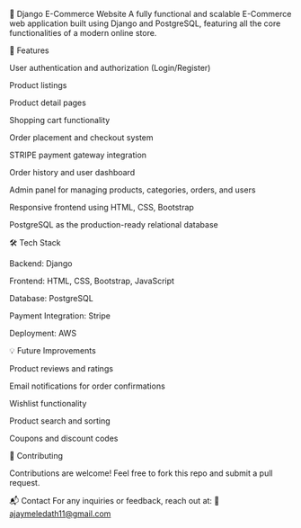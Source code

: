 🛒 Django E-Commerce Website
A fully functional and scalable E-Commerce web application built using Django and PostgreSQL, featuring all the core functionalities of a modern online store.

🚀 Features

User authentication and authorization (Login/Register)

Product listings 

Product detail pages

Shopping cart functionality

Order placement and checkout system

STRIPE payment gateway integration

Order history and user dashboard

Admin panel for managing products, categories, orders, and users

Responsive frontend using HTML, CSS, Bootstrap

PostgreSQL as the production-ready relational database

🛠️ Tech Stack

Backend: Django

Frontend: HTML, CSS, Bootstrap, JavaScript

Database: PostgreSQL

Payment Integration: Stripe

Deployment: AWS

💡 Future Improvements

Product reviews and ratings

Email notifications for order confirmations

Wishlist functionality

Product search and sorting

Coupons and discount codes

🤝 Contributing

Contributions are welcome! Feel free to fork this repo and submit a pull request.

📬 Contact
For any inquiries or feedback, reach out at:
📧 ajaymeledath11@gmail.com
